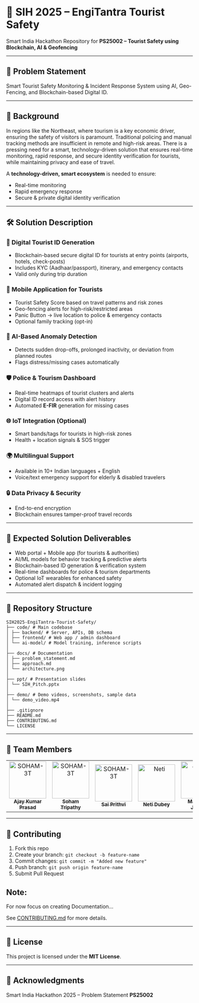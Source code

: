 # 🚨 SIH 2025 – EngiTantra Tourist Safety  

Smart India Hackathon Repository for **PS25002 – Tourist Safety using Blockchain, AI & Geofencing**  

---

## 📌 Problem Statement  
Smart Tourist Safety Monitoring & Incident Response System using AI, Geo-Fencing, and Blockchain-based Digital ID.  

---

## 📖 Background  
In regions like the Northeast, where tourism is a key economic driver, ensuring the safety of visitors is paramount. Traditional policing and manual tracking methods are insufficient in remote and high-risk areas. There is a pressing need for a smart, technology-driven solution that ensures real-time monitoring, rapid response, and secure identity verification for tourists, while maintaining privacy and ease of travel.

A **technology-driven, smart ecosystem** is needed to ensure:  
- Real-time monitoring  
- Rapid emergency response  
- Secure & private digital identity verification  

---

## 🛠️ Solution Description  

### 🔑 Digital Tourist ID Generation  
- Blockchain-based secure digital ID for tourists at entry points (airports, hotels, check-posts)  
- Includes KYC (Aadhaar/passport), itinerary, and emergency contacts  
- Valid only during trip duration  

### 📱 Mobile Application for Tourists  
- Tourist Safety Score based on travel patterns and risk zones  
- Geo-fencing alerts for high-risk/restricted areas  
- Panic Button → live location to police & emergency contacts  
- Optional family tracking (opt-in)  

### 🤖 AI-Based Anomaly Detection  
- Detects sudden drop-offs, prolonged inactivity, or deviation from planned routes  
- Flags distress/missing cases automatically  

### 🛡️ Police & Tourism Dashboard  
- Real-time heatmaps of tourist clusters and alerts  
- Digital ID record access with alert history  
- Automated **E-FIR** generation for missing cases  

### 🌐 IoT Integration (Optional)  
- Smart bands/tags for tourists in high-risk zones  
- Health + location signals & SOS trigger  

### 🌍 Multilingual Support  
- Available in 10+ Indian languages + English  
- Voice/text emergency support for elderly & disabled travelers  

### 🔒 Data Privacy & Security  
- End-to-end encryption  
- Blockchain ensures tamper-proof travel records  

---

## 🎯 Expected Solution Deliverables  
- Web portal + Mobile app (for tourists & authorities)  
- AI/ML models for behavior tracking & predictive alerts  
- Blockchain-based ID generation & verification system  
- Real-time dashboards for police & tourism departments  
- Optional IoT wearables for enhanced safety  
- Automated alert dispatch & incident logging  

---

## 📂 Repository Structure  
```
SIH2025-EngiTantra-Tourist-Safety/
├── code/ # Main codebase
│ ├── backend/ # Server, APIs, DB schema
│ ├── frontend/ # Web app / admin dashboard
│ └── ai-model/ # Model training, inference scripts
│
├── docs/ # Documentation
│ ├── problem_statement.md
│ ├── approach.md
│ └── architecture.png
│
├── ppt/ # Presentation slides
│ └── SIH_Pitch.pptx
│
├── demo/ # Demo videos, screenshots, sample data
│ └── demo_video.mp4
│
├── .gitignore
├── README.md
├── CONTRIBUTING.md
└── LICENSE

```
---

## 👥 Team Members  

<!-- Add contributors here -->
<table>
  <tr>
    <td align="center">
      <a href="https://github.com/Ajay-Kumar-Prasad">
        <img src="https://github.com/Ajay-Kumar-Prasad.png" width="100px;" alt="SOHAM-3T"/>
        <br />
        <sub><b>Ajay Kumar Prasad</b></sub>
      </a>
      <br />
    </td>
    <td align="center">
      <a href="https://github.com/SOHAM-3T">
        <img src="https://github.com/SOHAM-3T.png" width="100px;" alt="SOHAM-3T"/>
        <br />
        <sub><b>Soham Tripathy</b></sub>
      </a>
      <br />
    </td>
    <td align="center">
      <a href="https://github.com/SaiPrithvi1278">
        <img src="https://github.com/SaiPrithvi1278.png" width="100px;" alt="SOHAM-3T"/>
        <br />
        <sub><b>Sai Prithvi</b></sub>
      </a>
      <br />
    </td>
    <td align="center">
      <a href="https://github.com/NetsNuts-24">
        <img src="https://github.com/NetsNuts-24.png" width="100px;" alt="Neti"/>
        <br />
        <sub><b>Neti Dubey</b></sub>
      </a>
      <br />
    </td>
    <td align="center">
      <a href="https://github.com/jeevan1276">
        <img src="https://github.com/jeevan1276.png" width="100px;" alt="Jeevan"/>
        <br />
        <sub><b>Manepalli Jeevan</b></sub>
      </a>
      <br />
    </td>
    <td align="center">
      <a href="https://github.com/Surya070805">
        <img src="https://github.com/Surya070805.png" width="100px;" alt="Surya"/>
        <br />
        <sub><b>Surya Mitra</b></sub>
      </a>
      <br/>
    </td>
  </tr>
</table>

---

## 🤝 Contributing  
1. Fork this repo  
2. Create your branch: `git checkout -b feature-name`  
3. Commit changes: `git commit -m "Added new feature"`  
4. Push branch: `git push origin feature-name`  
5. Submit Pull Request 

## Note:
For now focus on creating Documentation...

See [CONTRIBUTING.md](CONTRIBUTING.md) for more details.  

---

## 📜 License  
This project is licensed under the **MIT License**.  

---

## 🚀 Acknowledgments  
Smart India Hackathon 2025 – Problem Statement **PS25002**  
